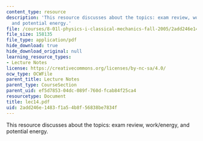 ```yaml
---
content_type: resource
description: 'This resource discusses about the topics: exam review, work/energy,
  and potential energy.'
file: /courses/8-01l-physics-i-classical-mechanics-fall-2005/2add246e1483f1a54b8f56838be7834f_lec14.pdf
file_size: 158135
file_type: application/pdf
hide_download: true
hide_download_original: null
learning_resource_types:
- Lecture Notes
license: https://creativecommons.org/licenses/by-nc-sa/4.0/
ocw_type: OCWFile
parent_title: Lecture Notes
parent_type: CourseSection
parent_uid: ef5d7853-04dc-089f-760d-fcab84f25ca4
resourcetype: Document
title: lec14.pdf
uid: 2add246e-1483-f1a5-4b8f-56838be7834f
---
```

This resource discusses about the topics: exam review, work/energy, and potential energy.